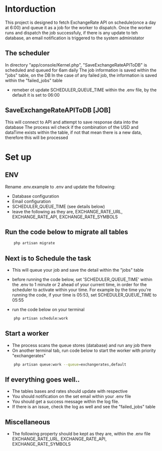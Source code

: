 # Intorduction
This project is designed to fetch ExchangeRate API on schedule(once a day at 6:00) and queue it as a job for the worker to dispatch.
Once the worker runs and dispatch the job successfuly, if there is any update to teh database, an email notification is triggered to the system administator


## The scheduler
In directory "app/console/Kernel.php", "SaveExchangeRateAPIToDB" is scheduled and queued for 6am daily
The job information is saved within the "jobs" table, on the DB
In the case of any failed job, the information is saved within the "failed_jobs" table
- remeber ot update SCHEDULER_QUEUE_TIME within the .env file, by the default it is set to 06:00 

## SaveExchangeRateAPIToDB [JOB]
This will connect to API and attempt to save response data into the database
The process wil check if the combination of the USD and dataTime exists within the table, if not  that mean there is a new data, therefore this will be processed


# Set up

## ENV
Rename .env.example to .env and update the following:
- Database configuration
- Email configuration 
- SCHEDULER_QUEUE_TIME (see details below) 
- leave the following as they are, EXCHANGE_RATE_URL, EXCHANGE_RATE_API, EXCHANGE_RATE_SYMBOLS

## Run the code below to migrate all tables
```bash
	php artisan migrate
```


## Next is to Schedule the task 
- This will queue your job and save the detail within the "jobs" table
- before running the code below, set 'SCHEDULER_QUEUE_TIME' within the .env to 1 minute or 2 ahead  of your current time, in order for the scheduler to activate within your time. 
For example by the time you're running the code, if your time is 05:53, set SCHEDULER_QUEUE_TIME to 05:55  

- run the code below on your terminal
```bash
	php artisan schedule:work
```

## Start a worker
- The process scans the queue stores (database) and run any job there 
- On another terminal tab, run code below to start the worker with priority "exchangerates"
```bash
	php artisan queue:work --queue=exchangerates,default
``` 

## If everything goes well..
- The tables bases and rates should update with respective
- You should notification on the set email within your .env file
- You should get a success message within the log file.
- If there is an issue, check the log as well and see the "failed_jobs" table

## Miscellaneous
- The following property should be kept as they are, within the .env file
EXCHANGE_RATE_URL, EXCHANGE_RATE_API, EXCHANGE_RATE_SYMBOLS
